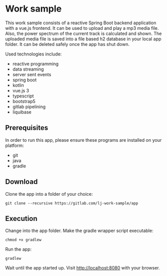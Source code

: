 # Work sample

This work sample consists of a reactive Spring Boot backend application with a vue.js frontend. It can be used to upload and play a mp3 media file. Also, the power spectrum of the current track is calculated and shown. The uploaded media file is saved into a file based h2 database in your local app folder. It can be deleted safely once the app has shut down. 

Used technologies include:

- reactive programming
- data streaming 
- server sent events
- spring boot
- kotlin
- vue.js 3
- typescript
- bootstrap5
- gitlab pipelining
- liquibase

## Prerequisites

In order to run this app, please ensure these programs are installed on your platform:

- git
- java
- gradle

## Download

Clone the app into a folder of your choice: 

```shell
git clone --recursive https://gitlab.com/lj-work-sample/app
```

## Execution

Change into the app folder. Make the gradle wrapper script executable:

```shell
chmod +x gradlew  
```

Run the app:

```shell
gradlew
```

Wait until the app started up. Visit [http://localhost:8080](http://locahost:8080) with your browser.